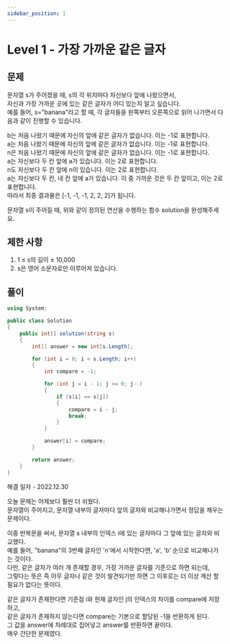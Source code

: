```yaml
---
sidebar_position: 1
---
```


# Level 1 - 가장 가까운 같은 글자

## 문제

문자열 s가 주어졌을 때, s의 각 위치마다 자신보다 앞에 나왔으면서, <br />
자신과 가장 가까운 곳에 있는 같은 글자가 어디 있는지 알고 싶습니다. <br />
예를 들어, s="banana"라고 할 때,  각 글자들을 왼쪽부터 오른쪽으로 읽어 나가면서 다음과 같이 진행할 수 있습니다. <br />

b는 처음 나왔기 때문에 자신의 앞에 같은 글자가 없습니다. 이는 -1로 표현합니다. <br />
a는 처음 나왔기 때문에 자신의 앞에 같은 글자가 없습니다. 이는 -1로 표현합니다. <br />
n은 처음 나왔기 때문에 자신의 앞에 같은 글자가 없습니다. 이는 -1로 표현합니다. <br />
a는 자신보다 두 칸 앞에 a가 있습니다. 이는 2로 표현합니다. <br /> 
n도 자신보다 두 칸 앞에 n이 있습니다. 이는 2로 표현합니다. <br />
a는 자신보다 두 칸, 네 칸 앞에 a가 있습니다. 이 중 가까운 것은 두 칸 앞이고, 이는 2로 표현합니다. <br />
따라서 최종 결과물은 [-1, -1, -1, 2, 2, 2]가 됩니다. <br />

문자열 s이 주어질 때, 위와 같이 정의된 연산을 수행하는 함수 solution을 완성해주세요.

## 제한 사항

1. 1 ≤ s의 길이 ≤ 10,000 <br />
2. s은 영어 소문자로만 이루어져 있습니다.

## 풀이

```c#
using System;

public class Solution
{
    public int[] solution(string s)
    {
        int[] answer = new int[s.Length];

        for (int i = 0; i < s.Length; i++)
        {
            int compare = -1;

            for (int j = i - 1; j >= 0; j--)
            {
                if (s[i] == s[j])
                {
                    compare = i - j;
                    break;
                }
            }

            answer[i] = compare;
        }

        return answer;
    }
}
```

해결 일자 - 2022.12.30

오늘 문제는 어제보다 훨씬 더 쉬웠다.<br />
문자열이 주어지고, 문자열 내부의 글자마다 앞의 글자와 비교해나가면서 정답을 채우는 문제이다.<br />

이중 반복문을 써서, 문자열 s 내부의 인덱스 i에 있는 글자마다 그 앞에 있는 글자와 비교했다.<br />
예를 들어, "banana"의 3번째 글자인 'n'에서 시작한다면, 'a', 'b' 순으로 비교해나가는 것이다.<br />
다만, 같은 글자가 여러 개 존재할 경우, 가장 가까운 글자를 기준으로 하면 되는데,<br />
그렇다는 뜻은 즉 아무 글자나 같은 것이 발견되기만 하면 그 이후로는 더 이상 계산 할 필요가 없다는 뜻이다.

같은 글자가 존재한다면 기준점 i와 현재 글자인 j의 인덱스의 차이를 compare에 저장하고,<br />
같은 글자가 존재하지 않는다면 compare는 기본으로 할당된 -1을 반환하게 된다.<br />
그 값을 answer에 차례대로 집어넣고 answer를 반환하면 끝이다.<br />
매우 간단한 문제였다.